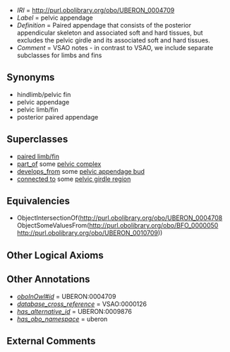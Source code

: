  * *IRI* = http://purl.obolibrary.org/obo/UBERON_0004709
 * *Label* = pelvic appendage
 * *Definition* = Paired appendage that consists of the posterior appendicular skeleton and associated soft and hard tissues, but excludes the pelvic girdle and its associated soft and hard tissues.
 * *Comment* = VSAO notes - in contrast to VSAO, we include separate subclasses for limbs and fins

## Synonyms

 * hindlimb/pelvic fin
 * pelvic appendage
 * pelvic limb/fin
 * posterior paired appendage

## Superclasses

 * [paired limb/fin](../../UBERON/08/UBERON_0004708.md)
 * [part_of](../../BFO/50/BFO_0000050.md) some [pelvic complex](../../UBERON/09/UBERON_0010709.md)
 * [develops_from](../../RO/02/RO_0002202.md) some [pelvic appendage bud](../../UBERON/20/UBERON_0005420.md)
 * [connected to](../../UBREL/01/UBREL_0000001.md) some [pelvic girdle region](../../UBERON/71/UBERON_0001271.md)

## Equivalencies

 * ObjectIntersectionOf(<http://purl.obolibrary.org/obo/UBERON_0004708> ObjectSomeValuesFrom(<http://purl.obolibrary.org/obo/BFO_0000050> <http://purl.obolibrary.org/obo/UBERON_0010709>))

## Other Logical Axioms


## Other Annotations

 * *[oboInOwl#id](../../id/oboInOwl#id.md)* = UBERON:0004709
 * *[database_cross_reference](../../ef/oboInOwl#hasDbXref.md)* = VSAO:0000126
 * *[has_alternative_id](../../Id/oboInOwl#hasAlternativeId.md)* = UBERON:0009876
 * *[has_obo_namespace](../../ce/oboInOwl#hasOBONamespace.md)* = uberon

## External Comments

